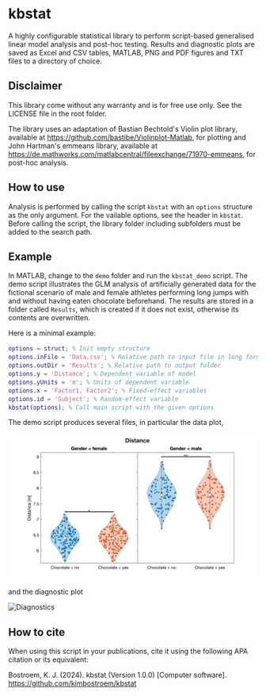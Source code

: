 # kbstat

A highly configurable statistical library to perform script-based generalised linear model analysis and post-hoc testing. Results and diagnostic plots are saved as Excel and CSV tables, MATLAB, PNG and PDF figures and TXT files to a directory of choice.

## Disclaimer

This library come without any warranty and is for free use only. See the LICENSE file in the root folder.

The library uses an adaptation of Bastian Bechtold's Violin plot library, available at https://github.com/bastibe/Violinplot-Matlab, for plotting and John Hartman's emmeans library, available at https://de.mathworks.com/matlabcentral/fileexchange/71970-emmeans, for post-hoc analysis. 

## How to use

Analysis is performed by calling the script `kbstat` with an `options` structure as the only argument. For the vailable options, see the header in `kbstat`. Before calling the script, the library folder including subfolders must be added to the search path.

## Example

In MATLAB, change to the `demo` folder and run the `kbstat_demo` script. The demo script illustrates the GLM analysis of artificially generated data for the fictional scenario of male and female athletes performing long jumps with and without having eaten chocolate beforehand. The results are stored in a folder called `Results`, which is created if it does not exist, otherwise its contents are overwritten. 

Here is a minimal example:

```matlab
options = struct; % Init empty structure
options.inFile = 'Data.csv'; % Relative path to input file in long format as CSV table
options.outDir = 'Results'; % Relative path to output folder
options.y = 'Distance'; % Dependent variable of model
options.yUnits = 'm'; % Units of dependent variable
options.x = 'Factor1, Factor2'; % Fixed-effect variables
options.id = 'Subject'; % Random-effect variable
kbstat(options); % Call main script with the given options
```
The demo script produces several files, in particular the data plot,

![DataPlots](demo/Results_chocolate/Distance/DataPlots.png)

and the diagnostic plot

![Diagnostics](https://github.com/user-attachments/assets/b2eff0d3-5c07-42c6-bcf7-3e0da77d6d6e)

## How to cite

When using this script in your publications, cite it using the following APA citation or its equivalent:

Bostroem, K. J. (2024). kbstat (Version 1.0.0) [Computer software]. https://github.com/kimbostroem/kbstat
